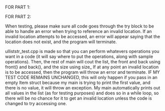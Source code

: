 FOR PART 1:

FOR PART 2: 

When testing, please make sure all code goes through the try block to be able to handle an error when trying to reference an invalid location.
  If an invalid location attempts to be accessed, an error will appear saying that the location does not exist, and the program will terminate.
  
ulliststr_test.cpp is made so that you can perform whatevers operations you want in a code (it will say where to put the operations, along with sample operations).
  Then, the rest of main will cout the list, the front and back using front() and back(), and the size using size_
  If at any point an invalid location is to be accessed, then the program will throw an error and terminate. 
  IF MY TEST CODE REMAINS UNCHANGED, this will only happen if you pass in an empty Item struct because my main is trying to print the first value, and there is no value, it will throw an exception.
    My main automatically prints out all values in the list (as for testing purposes) and does so in a while loop, so there will be no chance for it to get an invalid location unless the code is changed to try accessing one.
    
